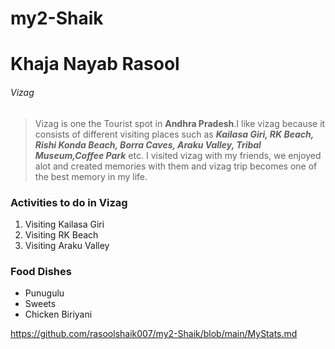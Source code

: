 # my2-Shaik
# Khaja Nayab Rasool
###### Vizag

> Vizag is one the Tourist spot in **Andhra Pradesh**.I like vizag because it consists of different visiting places such as ***Kailasa Giri, RK Beach, Rishi Konda Beach, Borra Caves, Araku Valley, Tribal Museum,Coffee Park*** etc.
I visited vizag with my friends, we enjoyed alot and created memories with them and vizag trip becomes one of the best memory in my life.

### Activities to do in Vizag
1. Visiting Kailasa Giri
2. Visiting RK Beach
3. Visiting Araku Valley

### Food Dishes
- Punugulu
- Sweets
- Chicken Biriyani


https://github.com/rasoolshaik007/my2-Shaik/blob/main/MyStats.md 
